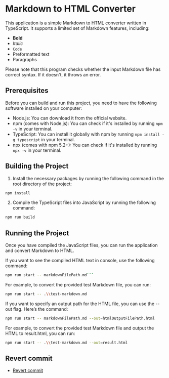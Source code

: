 # Markdown to HTML Converter

This application is a simple Markdown to HTML converter written in TypeScript. It supports a limited set of Markdown features, including:

- **Bold**
- _Italic_
- `Code`
- Preformatted text
- Paragraphs

Please note that this program checks whether the input Markdown file has correct syntax. If it doesn't, it throws an error.

## Prerequisites

Before you can build and run this project, you need to have the following software installed on your computer:

- Node.js: You can download it from the official website.
- npm (comes with Node.js): You can check if it's installed by running `npm -v` in your terminal.
- TypeScript: You can install it globally with npm by running `npm install -g typescript` in your terminal.
- npx (comes with npm 5.2+): You can check if it's installed by running `npx -v` in your terminal.

## Building the Project

1. Install the necessary packages by running the following command in the root directory of the project:

```bash
npm install
```

2. Compile the TypeScript files into JavaScript by running the following command:

```bash
npm run build
```

## Running the Project

Once you have compiled the JavaScript files, you can run the application and convert Markdown to HTML.

If you want to see the compiled HTML text in console, use the following command:

````bash
npm run start -- markdownFilePath.md```
````

For example, to convert the provided test Markdown file, you can run:

```bash
npm run start -- .\\test-markdown.md
```

If you want to specify an output path for the HTML file, you can use the --out flag. Here’s the command:

```bash
npm run start -- markdownFilePath.md --out=htmlOutputFilePath.html
```

For example, to convert the provided test Markdown file and output the HTML to result.html, you can run:

```bash
npm run start -- .\\test-markdown.md --out=result.html
```

## Revert commit

- [Revert commit](https://github.com/forestgreen18/markdown-app/commit/37e5eaf3d3e2ac03af0bac7ba7793bc2255bae5c)
